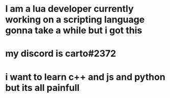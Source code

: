 # I am a lua developer currently working on a scripting language gonna take a while but i got this
# my discord is carto#2372
# i want to learn c++ and js and python but its all painfull
